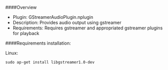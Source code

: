 
####Overview
* Plugin:       GStreamerAudioPlugin.nplugin
* Description:  Provides audio output using gstreamer
* Requirements: Requires gstreamer and appropriated gstreamer plugins for playback

####Requirements installation: 

Linux: 
```
sudo ap-get install libgstreamer1.0-dev
```
